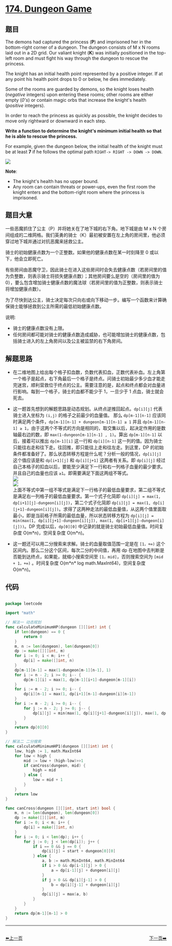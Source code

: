 # [174. Dungeon Game](https://leetcode.com/problems/dungeon-game/)

## 题目

The demons had captured the princess (**P**) and imprisoned her in the bottom-right corner of a dungeon. The dungeon consists of M x N rooms laid out in a 2D grid. Our valiant knight (**K**) was initially positioned in the top-left room and must fight his way through the dungeon to rescue the princess.

The knight has an initial health point represented by a positive integer. If at any point his health point drops to 0 or below, he dies immediately.

Some of the rooms are guarded by demons, so the knight loses health (*negative* integers) upon entering these rooms; other rooms are either empty (*0's*) or contain magic orbs that increase the knight's health (*positive* integers).

In order to reach the princess as quickly as possible, the knight decides to move only rightward or downward in each step.

**Write a function to determine the knight's minimum initial health so that he is able to rescue the princess.**

For example, given the dungeon below, the initial health of the knight must be at least **7** if he follows the optimal path `RIGHT-> RIGHT -> DOWN -> DOWN`.


![](https://img.halfrost.com/Leetcode/leetcode_174_0.png)

**Note**:

- The knight's health has no upper bound.
- Any room can contain threats or power-ups, even the first room the knight enters and the bottom-right room where the princess is imprisoned.


## 题目大意

一些恶魔抓住了公主（P）并将她关在了地下城的右下角。地下城是由 M x N 个房间组成的二维网格。我们英勇的骑士（K）最初被安置在左上角的房间里，他必须穿过地下城并通过对抗恶魔来拯救公主。

骑士的初始健康点数为一个正整数。如果他的健康点数在某一时刻降至 0 或以下，他会立即死亡。

有些房间由恶魔守卫，因此骑士在进入这些房间时会失去健康点数（若房间里的值为负整数，则表示骑士将损失健康点数）；其他房间要么是空的（房间里的值为 0），要么包含增加骑士健康点数的魔法球（若房间里的值为正整数，则表示骑士将增加健康点数）。

为了尽快到达公主，骑士决定每次只向右或向下移动一步。编写一个函数来计算确保骑士能够拯救到公主所需的最低初始健康点数。

说明:

- 骑士的健康点数没有上限。
- 任何房间都可能对骑士的健康点数造成威胁，也可能增加骑士的健康点数，包括骑士进入的左上角房间以及公主被监禁的右下角房间。

## 解题思路

- 在二维地图上给出每个格子扣血数，负数代表扣血，正数代表补血。左上角第一个格子是起点，右下角最后一个格子是终点。问骑士初始最少多少血才能走完迷宫，顺利营救位于终点的公主。需要注意的是，起点和终点都会对血量进行影响。每到一个格子，骑士的血都不能少于 1，一旦少于 1 点血，骑士就会死去。
- 这一题首先想到的解题思路是动态规划。从终点逆推回起点。`dp[i][j]` 代表骑士进入坐标为 `(i,j)` 的格子之前最少的血量值。 那么 `dp[m-1][n-1]` 应该同时满足两个条件，`dp[m-1][n-1] + dungeon[m-1][n-1] ≥ 1` 并且 `dp[m-1][n-1] ≥ 1`，由于这两个不等式的方向是相同的，取交集以后，起决定作用的是数轴最右边的数，即 `max(1-dungeon[m-1][n-1] , 1)`。算出 `dp[m-1][n-1]` 以后，接着可以推出 `dp[m-1][i]` 这一行和 `dp[i][n-1]` 这一列的值。因为骑士只能往右走和往下走。往回推，即只能往上走和往左走。到这里，DP 的初始条件都准备好了。那么状态转移方程是什么呢？分析一般的情况，`dp[i][j]` 这个值应该是和 `dp[i+1][j]` 和 `dp[i][j+1]` 这两者有关系。即 `dp[i][j]` 经过自己本格子的扣血以后，要能至少满足下一行和右一列格子血量的最少要求。并且自己的血量也应该 `≥1`。即需要满足下面这两组不等式。   
	 ![](https://img.halfrost.com/Leetcode/leetcode_174_1.png)  
	 ![](https://img.halfrost.com/Leetcode/leetcode_174_2.png)    
    上面不等式中第一组不等式是满足下一行格子的最低血量要求，第二组不等式是满足右一列格子的最低血量要求。第一个式子化简即 `dp[i][j] = max(1, dp[i+1][j]-dungeon[i][j])`，第二个式子化简即 `dp[i][j] = max(1, dp[i][j+1]-dungeon[i][j])`。求得了这两种走法的最低血量值，从这两个值里面取最小，即是当前格子所需的最低血量，所以状态转移方程为 `dp[i][j] = min(max(1, dp[i][j+1]-dungeon[i][j]), max(1, dp[i+1][j]-dungeon[i][j]))`。DP 完成以后，`dp[0][0]` 中记录的就是骑士初始最低血量值。时间复杂度 O(m\*n)，空间复杂度 O(m\*n)。

- 这一题还可以用二分搜索来求解。骑士的血量取值范围一定是在 `[1，+∞)` 这个区间内。那么二分这个区间，每次二分的中间值，再用 dp 在地图中去判断是否能到达终点，如果能，就缩小搜索空间至 `[1，mid]`，否则搜索空间为 `[mid + 1，+∞)` 。时间复杂度 O(m\*n\* log math.MaxInt64)，空间复杂度 O(m\*n)。


## 代码

```go

package leetcode

import "math"

// 解法一 动态规划
func calculateMinimumHP(dungeon [][]int) int {
	if len(dungeon) == 0 {
		return 0
	}
	m, n := len(dungeon), len(dungeon[0])
	dp := make([][]int, m)
	for i := 0; i < m; i++ {
		dp[i] = make([]int, n)
	}
	dp[m-1][n-1] = max(1-dungeon[m-1][n-1], 1)
	for i := n - 2; i >= 0; i-- {
		dp[m-1][i] = max(1, dp[m-1][i+1]-dungeon[m-1][i])
	}
	for i := m - 2; i >= 0; i-- {
		dp[i][n-1] = max(1, dp[i+1][n-1]-dungeon[i][n-1])
	}
	for i := m - 2; i >= 0; i-- {
		for j := n - 2; j >= 0; j-- {
			dp[i][j] = min(max(1, dp[i][j+1]-dungeon[i][j]), max(1, dp[i+1][j]-dungeon[i][j]))
		}
	}
	return dp[0][0]
}

// 解法二 二分搜索
func calculateMinimumHP1(dungeon [][]int) int {
	low, high := 1, math.MaxInt64
	for low < high {
		mid := low + (high-low)>>1
		if canCross(dungeon, mid) {
			high = mid
		} else {
			low = mid + 1
		}
	}
	return low
}

func canCross(dungeon [][]int, start int) bool {
	m, n := len(dungeon), len(dungeon[0])
	dp := make([][]int, m)
	for i := 0; i < m; i++ {
		dp[i] = make([]int, n)
	}
	for i := 0; i < len(dp); i++ {
		for j := 0; j < len(dp[i]); j++ {
			if i == 0 && j == 0 {
				dp[i][j] = start + dungeon[0][0]
			} else {
				a, b := math.MinInt64, math.MinInt64
				if i > 0 && dp[i-1][j] > 0 {
					a = dp[i-1][j] + dungeon[i][j]
				}
				if j > 0 && dp[i][j-1] > 0 {
					b = dp[i][j-1] + dungeon[i][j]
				}
				dp[i][j] = max(a, b)
			}
		}
	}
	return dp[m-1][n-1] > 0
}

```
----------------------------------------------
<div style="display: flex;justify-content: space-between;align-items: center;">
<p><a href="https://books.halfrost.com/leetcode/ChapterFour/0173.Binary-Search-Tree-Iterator/">⬅️上一页</a></p>
<p><a href="https://books.halfrost.com/leetcode/ChapterFour/0179.Largest-Number/">下一页➡️</a></p>
</div>
